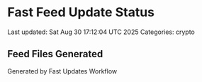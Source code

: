 # Fast Feed Update Status
Last updated: Sat Aug 30 17:12:04 UTC 2025
Categories: crypto

## Feed Files Generated

Generated by Fast Updates Workflow
